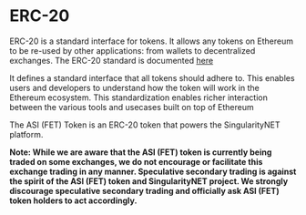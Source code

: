 # ERC-20
ERC-20 is a standard interface for tokens. It allows any tokens on Ethereum to be re-used by other applications: from wallets to decentralized exchanges. The ERC-20 standard is documented <a href="https://eips.ethereum.org/EIPS/eip-20" target="_blank">here</a>

It defines a standard interface that all tokens should adhere to. This enables users and developers to understand how the token will work in the Ethereum ecosystem. This standardization enables richer interaction between the various tools and usecases built on top of Ethereum

The ASI (FET) Token is an ERC-20 token that powers the SingularityNET platform.

<p><strong>Note: While we are aware that the ASI (FET) token is currently being traded on some exchanges, we do not encourage or facilitate this exchange trading in any manner. Speculative secondary trading is against the spirit of the ASI (FET) token and SingularityNET project. We strongly discourage speculative secondary trading and officially ask ASI (FET) token holders to act accordingly.</strong></p>